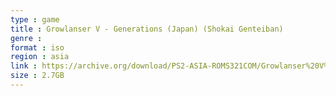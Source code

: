 ```yaml
---
type : game
title : Growlanser V - Generations (Japan) (Shokai Genteiban)
genre : 
format : iso
region : asia
link : https://archive.org/download/PS2-ASIA-ROMS321COM/Growlanser%20V%20-%20Generations%20%28Japan%29%20%28Shokai%20Genteiban%29.7z
size : 2.7GB
---
```

